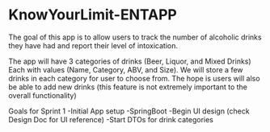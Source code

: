 # KnowYourLimit-ENTAPP

The goal of this app is to allow users to track the number of alcoholic drinks they have had and report their level of intoxication.

The app will have 3 categories of drinks (Beer, Liquor, and Mixed Drinks) Each with values (Name, Category, ABV, and Size). We will store a few drinks in each category for user to choose from.  The hope is users will also be able to add new drinks (this feature is not extremely important to the overall functionality)

Goals for Sprint 1
-Initial App setup
-SpringBoot
-Begin UI design (check Design Doc for UI reference)
-Start DTOs for drink categories
